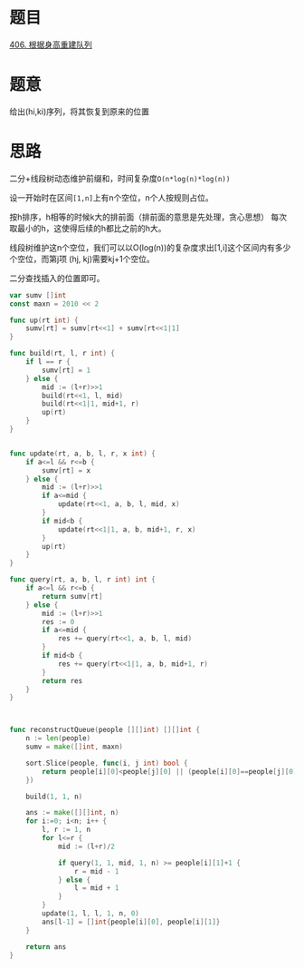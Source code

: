 # 题目
[406. 根据身高重建队列](https://leetcode-cn.com/problems/queue-reconstruction-by-height/)

# 题意
给出(hi,ki)序列，将其恢复到原来的位置

# 思路
二分+线段树动态维护前缀和，时间复杂度`O(n*log(n)*log(n))`

设一开始时在区间`[1,n]`上有n个空位，n个人按规则占位。

按h排序，h相等的时候k大的排前面（排前面的意思是先处理，贪心思想）
每次取最小的h，这使得后续的h都比之前的h大。

线段树维护这n个空位，我们可以以O(log(n))的复杂度求出[1,i]这个区间内有多少个空位，而第j项 (hj, kj)需要kj+1个空位。

二分查找插入的位置即可。



```go
var sumv []int 
const maxn = 2010 << 2 

func up(rt int) {
    sumv[rt] = sumv[rt<<1] + sumv[rt<<1|1]
}

func build(rt, l, r int) {
    if l == r {
        sumv[rt] = 1 
    } else {
        mid := (l+r)>>1
        build(rt<<1, l, mid)
        build(rt<<1|1, mid+1, r)
        up(rt)
    }
}


func update(rt, a, b, l, r, x int) {
    if a<=l && r<=b {
        sumv[rt] = x 
    } else {
        mid := (l+r)>>1
        if a<=mid {
            update(rt<<1, a, b, l, mid, x)
        }
        if mid<b {
            update(rt<<1|1, a, b, mid+1, r, x)
        }
        up(rt)
    }
} 

func query(rt, a, b, l, r int) int {
    if a<=l && r<=b {
        return sumv[rt]
    } else {
        mid := (l+r)>>1
        res := 0 
        if a<=mid {
            res += query(rt<<1, a, b, l, mid)
        } 
        if mid<b {
            res += query(rt<<1|1, a, b, mid+1, r)
        }
        return res 
    }
}



func reconstructQueue(people [][]int) [][]int {
    n := len(people)
    sumv = make([]int, maxn)

    sort.Slice(people, func(i, j int) bool {
        return people[i][0]<people[j][0] || (people[i][0]==people[j][0] && people[i][1]>people[j][1])
    })

    build(1, 1, n)

    ans := make([][]int, n)
    for i:=0; i<n; i++ {
        l, r := 1, n
        for l<=r {
            mid := (l+r)/2

            if query(1, 1, mid, 1, n) >= people[i][1]+1 {
                r = mid - 1 
            } else {
                l = mid + 1
            }
        }
        update(1, l, l, 1, n, 0)
        ans[l-1] = []int{people[i][0], people[i][1]}
    }

    return ans 
}
```